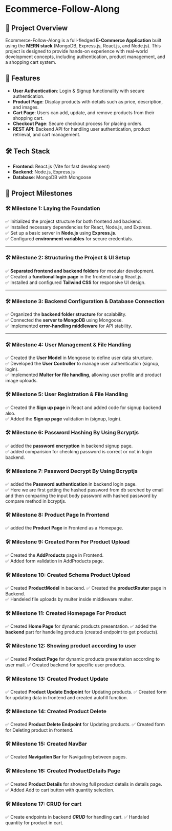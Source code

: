 # Ecommerce-Follow-Along

## 📌 Project Overview
Ecommerce-Follow-Along is a full-fledged **E-Commerce Application** built using the **MERN stack** (MongoDB, Express.js, React.js, and Node.js). This project is designed to provide hands-on experience with real-world development concepts, including authentication, product management, and a shopping cart system.

## 🚀 Features
- **User Authentication**: Login & Signup functionality with secure authentication.
- **Product Page**: Display products with details such as price, description, and images.
- **Cart Page**: Users can add, update, and remove products from their shopping cart.
- **Checkout Page**: Secure checkout process for placing orders.
- **REST API**: Backend API for handling user authentication, product retrieval, and cart management.

## 🛠️ Tech Stack
- **Frontend**: React.js (Vite for fast development)
- **Backend**: Node.js, Express.js
- **Database**: MongoDB with Mongoose



## 🎯 **Project Milestones**  

### **🛠️ Milestone 1: Laying the Foundation**  
✅ Initialized the project structure for both frontend and backend.  
✅ Installed necessary dependencies for React, Node.js, and Express.  
✅ Set up a basic server in **Node.js** using **Express.js**.  
✅ Configured **environment variables** for secure credentials.  

---

### **🛠️ Milestone 2: Structuring the Project & UI Setup**  
✅ **Separated frontend and backend folders** for modular development.  
✅ Created a **functional login page** in the frontend using React.js.  
✅ Installed and configured **Tailwind CSS** for responsive UI design.  

---

### **🛠️ Milestone 3: Backend Configuration & Database Connection**  
✅ Organized the **backend folder structure** for scalability.  
✅ Connected the **server to MongoDB** using Mongoose.  
✅ Implemented **error-handling middleware** for API stability.  

---

### **🛠️ Milestone 4: User Management & File Handling**  
✅ Created the **User Model** in Mongoose to define user data structure.  
✅ Developed the **User Controller** to manage user authentication (signup, login).  
✅ Implemented **Multer for file handling**, allowing user profile and product image uploads. 


### **🛠️ Milestone 5: User Registration & File Handling**  
✅ Created the **Sign up page** in React and added code for signup backend also.  
✅ Added the **Sign up page** validation in (signup, login).   


### **🛠️ Milestone 6: Password Hashing By Using Bcryptjs**  
✅ added the **password encryption**  in backend signup page.  
✅ added comparision for checking password is correct or not in login backend.  

### **🛠️ Milestone 7: Password Decrypt By Using Bcryptjs**  
✅ added the **Password authentication**  in backend login page.  
✅ Here we are first getting the hashed password from db serched by email and then comparing the input body password with hashed password by compare method in bcryptjs. 

### **🛠️ Milestone 8: Product Page In Frontend**  
✅ added the **Product Page**  in Frontend as a Homepage.  


### **🛠️ Milestone 9: Created Form For Product Upload**  
✅ Created the **AddProducts** page  in Frontend.  
✅ Added form validation in AddProducts page.

### **🛠️ Milestone 10: Created Schema Product Upload** 
✅ Created **ProductModel** in backend.
✅ Created the **productRouter** page  in Backend.  
✅ Handeled file uploads by multer inside middleware multer.

### **🛠️ Milestone 11: Created Homepage For Product** 
✅ Created **Home Page** for dynamic products presentation.
✅ added the **backend** part for handeling products (created endpoint to get products).  

### **🛠️ Milestone 12: Showing product according to user** 
✅ Created **Product Page** for dynamic products presentation according to user mail.
✅ Created backend for specific user products. 

### **🛠️ Milestone 13: Created Product Update** 
✅ Created **Product Update Endpoint** for Updating products.
✅ Created form for updating data in frontend and created autofill function.

### **🛠️ Milestone 14: Created Product Delete** 
✅ Created **Product Delete Endpoint** for Updating products.
✅ Created form for Deleting product in frontend.

### **🛠️ Milestone 15: Created NavBar** 
✅ Created **Navigation Bar** for Navigating between pages.

### **🛠️ Milestone 16: Created ProductDetails Page** 
✅ Created **Product Details** for showing full product details in details page.
✅ Added Add to cart button with quantity selection.


### **🛠️ Milestone 17:  CRUD for cart** 
✅ Create endpoints in backend ***CRUD*** for handling cart.
✅ Handaled quantity for product in cart.